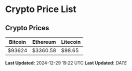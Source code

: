 # Crypto Price List

## Crypto Prices
| Bitcoin | Ethereum | Litecoin |
| ------- | -------- | -------- |
| $93624 | $3360.58 | $98.65 |
**Last Updated:** 2024-12-29 19:22 UTC
**Last Updated:** $DATE$
